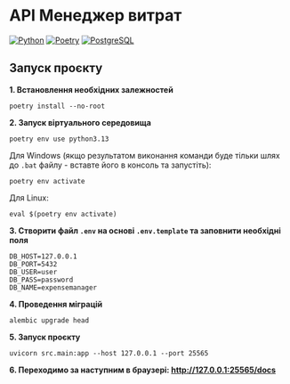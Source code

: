 # API Менеджер витрат
[![Python](https://img.shields.io/badge/Python-3.13+-3776AB?logo=python&logoColor=white&style=flat)](https://www.python.org/downloads/release/python-3132/)
[![Poetry](https://img.shields.io/badge/Poetry-blueviolet?logo=poetry)](https://python-poetry.org/)
[![PostgreSQL](https://img.shields.io/badge/PostgreSQL-blue?logo=postgresql&logoColor=white&style=flat)](https://www.postgresql.org/)


## Запуск проєкту
**1. Встановлення необхідних залежностей**
```shell
poetry install --no-root
```

**2. Запуск віртуального середовища**
```shell
poetry env use python3.13
```

Для Windows (якщо результатом виконання команди буде тільки шлях до `.bat` файлу - вставте його в консоль та запустіть):
```shell
poetry env activate
```

Для Linux:
```shell
eval $(poetry env activate)
```

**3. Створити файл `.env` на основі `.env.template` та заповнити необхідні поля**
```
DB_HOST=127.0.0.1
DB_PORT=5432
DB_USER=user
DB_PASS=password
DB_NAME=expensemanager
```

**4. Проведення міграцій**
```shell
alembic upgrade head
```

**5. Запуск проєкту**
```shell
uvicorn src.main:app --host 127.0.0.1 --port 25565
```

**6. Переходимо за наступним в браузері: http://127.0.0.1:25565/docs**
